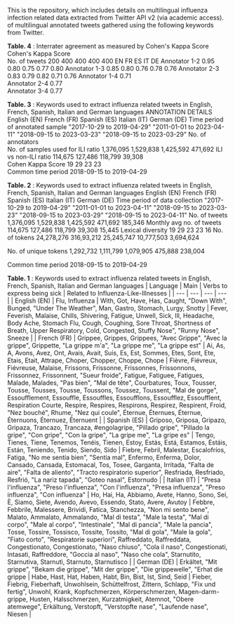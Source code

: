 This is the repository, which includes details on multilingual influenza infection related data extracted from Twitter API v2 (via academic access). of multilingual annotated tweets gathered using the following keywords from Twitter. 

**Table. 4** : Interrater agreement as measured by Cohen's Kappa Score		
Cohen's Kappa Score					
No. of tweets	200	400	400	400	400
	EN	FR	ES	IT	DE
Annotator 1-2	0.95	0.80	0.75	0.77	0.80
Annotator 1-3	0.85	0.80	0.76	0.78	0.76
Annotator 2-3	0.83	0.79	0.82	0.71	0.76
Annotator 1-4			0.71		
Annotator 2-4			0.77		
Annotator 3-4			0.77		

**Table. 3** : Keywords used to extract influenza related tweets in English, French, Spanish, Italian and German languages
ANNOTATION DETAILS		English (EN)	French (FR)	Spanish (ES)	Italian (IT)	German (DE)
Time period of annotated sample		"2017-10-29 to
2019-04-29"	"2011-01-01 to
2023-04-11"	"2018-09-15 to
2023-03-23"	"2018-09-15 to
2023-03-29"	
No. of annotators						
No. of samples used for ILI ratio		1,376,095	1,529,838	1,425,592	471,692	
ILI vs non-ILI ratio		114,675	127,486	118,799	39,308	
Cohen Kappa Score		19	29	23	23	
Common time period		2018-09-15 to 2019-04-29				

**Table. 2** : Keywords used to extract influenza related tweets in English, French, Spanish, Italian and German languages
		English (EN)	French (FR) 	Spanish (ES)	Italian (IT) 	German (DE)
Time period of data collection		"2017-10-29 to
2019-04-29"	"2011-01-01 to
2023-04-11"	"2018-09-15 to
2023-03-23"	"2018-09-15 to
2023-03-29"	"2018-09-15 to
2023-04-11"
No. of tweets		1,376,095	1,529,838	1,425,592	471,692	185,346
Monthly avg no. of tweets		114,675	127,486	118,799	39,308	15,445
Lexical diversity		19	29	23	23	16
No. of tokens		24,278,276	316,93,212	25,245,747	10,777,503	3,694,624
						
No. of unique tokens		1,292,732	1,111,799	1,079,905	475,888	238,004
						
Common time period		2018-09-15 to 2019-04-29				

**Table. 1** : Keywords used to extract influenza related tweets in English, French, Spanish, Italian and German languages
| Language | Main | Verbs to express being sick | Related to Influenza-Like-Illnesses |
| --- | --- | --- | --- |
| English (EN) | Flu, Influenza | With,  Got,  Have,  Has,  Caught, "Down With",  Bunged,  "Under The Weather",  Man,  Gastro,  Stomach,  Lurgy,  Snotty | Fever, Feverish, Malaise, Chills, Shivering, Fatigue, Unwell, Sick, Ill, Headache, Body Ache, Stomach Flu, Cough, Coughing, Sore Throat, Shortness of Breath, Upper Respiratory, Cold, Congested, Stuffy Nose", "Runny Nose", Sneeze |
| French (FR) | Grippee, Grippes, Grippees, "Avec Grippe", "Avec la grippe", Grippette, "La grippe m'a", "La grippe me", "La grippe est" | Ai, As, A, Avons, Avez, Ont, Avais, Avait, Suis, Es, Est, Sommes, Etes, Sont, Ete, Etais, Etait, Attrape, Choper, Chopper, Choppe, Chope | Fièvre, Fiévreux, Fiévreuse, Malaise, Frissons, Frissonne, Frissonnes, Frissonnons, Frissonnez, Frissonnent, "Sueur froide", Fatigue, Fatiguee, Fatigues, Malade, Malades, "Pas bien", "Mal de tête", Courbatures, Toux, Tousser, Tousse, Tousses, Tousse, Toussons, Toussez, Toussent, "Mal de gorge", Essoufflement, Essouffle, Essouffles, Essoufflons, Essoufflez, Essoufflent, Respiration Courte, Respire, Respires, Respirons, Respirez, Respirent, Froid, "Nez bouché", Rhume, "Nez qui coule", Éternue, Éternues, Éternue, Éternuons, Éternuez, Éternuent |
| Spanish (ES) | Griposo, Griposa, Gripazo, Gripaza, Trancazo, Trancaza, \#engolagripe, "Pillado gripe", "Pillado la gripe", "Con gripe", "Con la gripe", "La gripe me", "La gripe es" | Tengo, Tienes, Tiene, Tenemos, Tenéis, Tienen, Estoy, Estás, Está, Estamos, Estáis, Están, Teniendo, Tenido, Siendo, Sido | Fiebre, Febril, Malestar, Escalofríos, Fatiga, "No me sentía bien", "Sentía mal", Enfermo, Enferma, Dolor,  Cansado, Cansada, Estomacal, Tos, Tosee, Garganta, Irritada, "Falta de aire", "Falta de aliento", "Tracto respiratorio superior", Resfriada, Resfriado, Resfrió, "La nariz tapada", "Goteo nasal", Estornudo |
| Italian (IT) | "Presa l'influenza", "Preso l'influenza", "Con l'influenza",  "Presa influenza", "Preso influenza", "Con influenza" | Ho, Hai, Ha, Abbiamo, Avete, Hanno, Sono, Sei, È, Siamo, Siete, Avendo, Avevo, Essendo, Stato, Avere, Avutoy | Febbre, Febbrile, Malessere, Brividi, Fatica, Stanchezza, "Non mi sento bene", Malato, Ammalato, Ammalando, "Mal di testa", "Male la testa", "Mal di corpo", "Male al corpo", "Intestinale", "Mal di pancia", "Male la pancia", Tosse, Tossire, Tossisco, Tossite, Tossito, "Mal di gola", "Male la gola", "Fiato corto", "Respiratorie superiori", Raffreddato, Raffreddata, Congestionato, Congestionato, "Naso chiuso", "Cola il naso", Congestionati, Intasati, Raffreddore, "Goccia al naso", "Naso che cola", Starnutito, Starnutiva, Starnutì, Starnuto, Starnutisco | 
| German (DE) | Erkältet, "Mit grippe", "Bekam die grippe", "Mit der grippe", "Die grippewelle", "Erhat die grippe | Habe, Hast, Hat, Haben, Habt, Bin, Bist, Ist, Sind, Seid | Fieber, Fiebrig, Fieberhaft, Unwohlsein, Schüttelfrost, Zittern, Schlapp, "Fix und fertig", Unwohl, Krank, Kopfschmerzen, Körperschmerzen, Magen-darm-grippe, Husten, Halsschmerzen, Kurzatmigkeit, Atemnot, "Obere atemwege", Erkältung, Verstopft, "Verstopfte nase", "Laufende nase", Niesen | 
